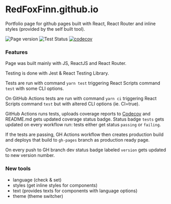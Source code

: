 # RedFoxFinn.github.io

Portfolio page for github pages built with React, React Router and inline styles (provided by the self built tool).

![Page version](https://img.shields.io/badge/dynamic/json?url=https://raw.githubusercontent.com/RedFoxFinn/RedFoxFinn.github.io/dev/package.json&query=version&color=008080&label=version)
![Test Status](https://github.com/RedFoxFinn/RedFoxFinn.github.io/workflows/tests/badge.svg?branch=dev)
[![codecov](https://codecov.io/gh/RedFoxFinn/RedFoxFinn.github.io/branch/dev/graph/badge.svg?token=ANPWB48VL4)](https://codecov.io/gh/RedFoxFinn/RedFoxFinn.github.io)

### Features

Page was built mainly with JS, ReactJS and React Router.

Testing is done with Jest & React Testing Library.

Tests are run with command `yarn test` triggering React Scripts command `test` with some CLI options.

On GitHub Actions tests are run with command `yarn ci` triggering React Scripts command `test` but with altered CLI options (ie. CI=true).

GitHub Actions runs tests, uploads coverage reports to [Codecov](https://codecov.io) and README.md gets updated coverage status badge. Status badge `tests` gets updated on every workflow run: tests either get status `passing` or `failing`.

If the tests are passing, GH Actions workflow then creates production build and deploys that build to `gh-pages` branch as production ready page.

On every push to GH branch dev status badge labeled `version` gets updated to new version number.

### New tools
- language (check & set)
- styles (get inline styles for components)
- text (provides texts for components with language options)
- theme (theme switcher)

